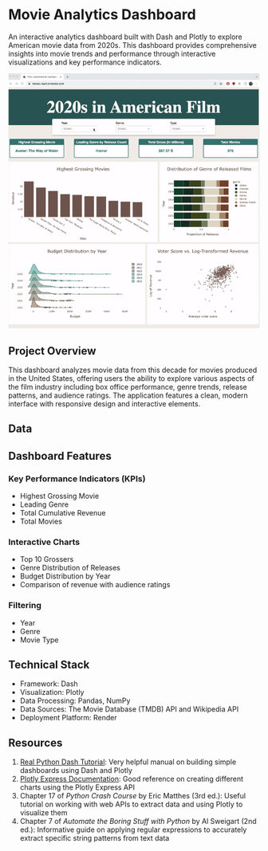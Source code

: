# Movie Analytics Dashboard

An interactive analytics dashboard built with Dash and Plotly to explore American movie data from 2020s. This dashboard provides comprehensive insights into movie trends and performance through interactive visualizations and key performance indicators.

![GIF](movies_dash_demo.gif)

## Project Overview

This dashboard analyzes movie data from this decade for movies produced in the United States, offering users the ability to explore various aspects of the film industry including box office performance, genre trends, release patterns, and audience ratings. The application features a clean, modern interface with responsive design and interactive elements.

## Data

## Dashboard Features

### Key Performance Indicators (KPIs)
- Highest Grossing Movie
- Leading Genre
- Total Cumulative Revenue
- Total Movies

### Interactive Charts
- Top 10 Grossers
- Genre Distribution of Releases
- Budget Distribution by Year
- Comparison of revenue with audience ratings

### Filtering
- Year
- Genre
- Movie Type

## Technical Stack

- Framework: Dash
- Visualization: Plotly
- Data Processing: Pandas, NumPy
- Data Sources: The Movie Database (TMDB) API and Wikipedia API
- Deployment Platform: Render

## Resources

1. [Real Python Dash Tutorial](https://realpython.com/python-dash/): Very helpful manual on building simple dashboards using Dash and Plotly
2. [Plotly Express Documentation](https://plotly.com/python/plotly-express/): Good reference on creating different charts using the Plotly Express API
3. Chapter 17 of *Python Crash Course* by Eric Matthes (3rd ed.): Useful tutorial on working with web APIs to extract data and using Plotly to visualize them
4. Chapter 7 of *Automate the Boring Stuff with Python* by Al Sweigart (2nd ed.): Informative guide on applying regular expressions to accurately extract specific string patterns from text data